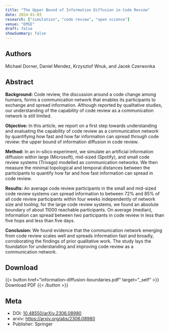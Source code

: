 ```yaml
---
title: "The Upper Bound of Information Diffusion in Code Review"
date: 2024-01-03
research: ["simulation", "code review", "open science"]
venue: "EMSE"
draft: false
showSummary: false
---
```


## Authors

Michael Dorner, Daniel Mendez, Krzysztof Wnuk, and Jacek Czerwonka

## Abstract

**Background:** Code review, the discussion around a code change among humans, forms a communication network that enables its participants to exchange and spread information. Although reported by qualitative studies, our understanding of the capability of code review as a communication network is still limited. 

**Objective:** In this article, we report on a first step towards understanding and evaluating the capability of code review as a communication network by quantifying how fast and how far information can spread through code review: the upper bound of information diffusion in code review.

**Method:** In an in-silico experiment, we simulate an artificial information diffusion within large (Microsoft), mid-sized (Spotify), and small code review systems (Trivago) modelled as communication networks. We then measure the minimal topological and temporal distances between the participants to quantify how far and how fast information can spread in code review.

**Results:** An average code review participants in the small and mid-sized code review systems can spread information to between 72% and 85% of all code review participants within four weeks independently of network size and tooling; for the large code review systems, we found an absolute boundary of about 11000  reachable participants. On average (median), information can spread between two participants in code review in less than five hops and less than five days.

**Conclusion:** We found evidence that the communication network emerging from code review scales well and spreads information fast and broadly, corroborating the findings of prior qualitative work. The study lays the foundation for understanding and improving code review as a communication network. 

## Download

{{< button href="information-diffusion-boundaries.pdf" target="_self" >}}
Download PDF
{{< /button >}}

## Meta

- DOI: [10.48550/arXiv.2306.08980](https://doi.org/10.48550/arXiv.2306.08980)
- arxiv: https://arxiv.org/abs/2306.08980
- Publisher: Springer